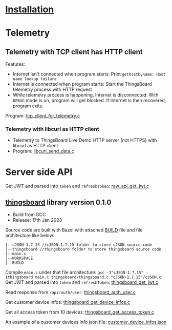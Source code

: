 # [Installation](Install.md)
# Telemetry

## Telemetry with TCP client has HTTP client

Features:

* Internet isn't connected when program starts: Print ``gethostbyname: Host name lookup failure``
* Internet is connected when program starts: Start the ThingsBoard telemetry process with HTTP request
* While telemetry process is happening, Internet is disconnected: With ``DEBUG`` mode is on, program will get blocked. If Internet is then recovered, program exits.

Program: [tcp_client_for_telemetry.c](tcp_client_for_telemetry.c)

### Telemetry with libcurl as HTTP client

* Telemetry to ThingsBoard Live Demo HTTP server (not HTTPS) with libcurl as HTTP client
* Program: [libcurl_send_data.c](libcurl_send_data.c)

# Server side API

Get JWT and parsed into ``token`` and ``refreshToken``: [raw_api_get_jwt.c](raw_api_get_jwt.c)
 
## [thingsboard](thingsboard) library version 0.1.0

* Build from GCC
* Release: 17th Jan 2023

Source code are built with Bazel with attached [BUILD](BUILD) file and file architecture like below:

```
|--cJSON-1.7.15 //cJSON-1.7.15 folder to store cJSON source code
|--thingsboard //thingsboard folder to store thingsboard source code
|--main.c
|--WORKSPACE
|--BUILD
```
Compile ``main.c`` under that file architecture: ``gcc -I"cJSON-1.7.15" -Ithingsboard main.c thingsboard/thingsboard.c "cJSON-1.7.15"/cJSON.c``
Get JWT and parsed into ``token`` and ``refreshToken``: [thingsboard_get_jwt.c](thingsboard_get_jwt.c)

Read response from ``/api/auth/user``: [thingsboard_auth_user.c](thingsboard_auth_user.c)

Get customer device infos: [thingsboard_get_device_infos.c](thingsboard_get_device_infos.c)

Get all access token from 10 devices: [thingsboard_get_access_token.c](thingsboard_get_access_token.c)

An example of a customer devices info json file: [customer_device_infos.json](customer_device_infos.json)
